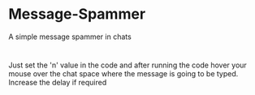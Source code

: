 # Message-Spammer
A simple message spammer in chats
#
Just set the 'n' value in the code and after running the code hover your mouse over the chat space where the message is going to be typed.
Increase the delay if required
